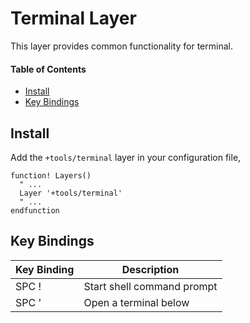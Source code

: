 # Terminal Layer
This layer provides common functionality for terminal.

#### Table of Contents
- [Install](#install)
- [Key Bindings](#key-bindings)

## Install
Add the `+tools/terminal` layer in your configuration file,

```viml
function! Layers()
  " ...
  Layer '+tools/terminal'
  " ...
endfunction
```

## Key Bindings
Key Binding | Description
----------- | --------------------------
SPC !       | Start shell command prompt
SPC '       | Open a terminal below
